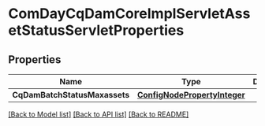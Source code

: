 # ComDayCqDamCoreImplServletAssetStatusServletProperties

## Properties
Name | Type | Description | Notes
------------ | ------------- | ------------- | -------------
**CqDamBatchStatusMaxassets** | [**ConfigNodePropertyInteger**](configNodePropertyInteger.md) |  | [optional] 

[[Back to Model list]](../README.md#documentation-for-models) [[Back to API list]](../README.md#documentation-for-api-endpoints) [[Back to README]](../README.md)


